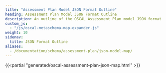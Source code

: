 ```yaml
---
title: "Assessment Plan Model JSON Format Outline"
heading: Assessment Plan Model JSON Format Outline
description: An outline of the OSCAL Assessment Plan model JSON format.
custom_js:
  - "/js/oscal-metaschema-map-expander.js"
weight: 10
sidenav:
  title: JSON Format Outline
aliases:
  - /documentation/schema/assessment-plan/json-model-map/
---
```


{{<partial "generated/oscal-assessment-plan-json-map.html" >}}
